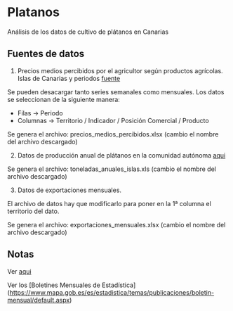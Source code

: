 # Platanos
Análisis de los datos de cultivo de plátanos en Canarias

## Fuentes de datos

1. Precios medios percibidos por el agricultor según productos agrícolas. Islas de Canarias y periodos [fuente](https://www3.gobiernodecanarias.org/agricultura/statistical-visualizer/data.html?agencyId=ISTAC&resourceId=C00014A_000012&version=2.0&resourceType=dataset&multidatasetId=ISTAC:C00014A_000002#visualization/table)

Se pueden desacargar tanto series semanales como mensuales. Los datos se seleccionan de la siguiente manera:
* Filas -> Periodo
* Columnas -> Territorio / Indicador / Posición Comercial / Producto

Se genera el archivo: precios_medios_percibidos.xlsx (cambio el nombre del archivo descargado)

2. Datos de producción anual de plátanos en la comunidad autónoma [aqui](https://www.gobiernodecanarias.org/agp/sgt/temas/estadistica/agricultura/)

Se genera el archivo: toneladas_anuales_islas.xls (cambio el nombre del archivo descargado)

3. Datos de exportaciones mensuales.

El archivo de datos hay que modificarlo para poner en la 1ª columna el territorio del dato.

Se genera el archivo: exportaciones_mensuales.xlsx (cambio el nombre del archivo descargado)

## Notas

Ver [aqui](https://agriculture.ec.europa.eu/data-and-analysis/markets/overviews/market-observatories/fruit-and-vegetables/bananas-statistics_en)

Ver los [Boletines Mensuales de Estadística] (https://www.mapa.gob.es/es/estadistica/temas/publicaciones/boletin-mensual/default.aspx)
